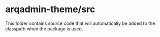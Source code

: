 # arqadmin-theme/src

This folder contains source code that will automatically be added to the classpath when
the package is used.
